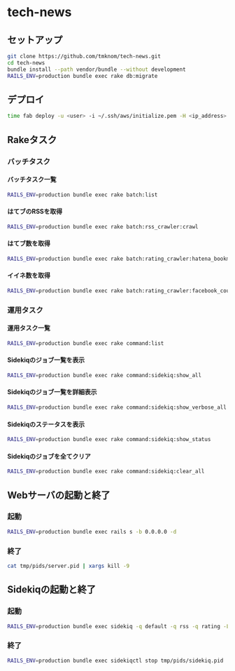 # tech-news

## セットアップ

```bash
git clone https://github.com/tmknom/tech-news.git
cd tech-news
bundle install --path vendor/bundle --without development
RAILS_ENV=production bundle exec rake db:migrate
```

## デプロイ

```bash
time fab deploy -u <user> -i ~/.ssh/aws/initialize.pem -H <ip_address>
```

## Rakeタスク

### バッチタスク

#### バッチタスク一覧

```bash
RAILS_ENV=production bundle exec rake batch:list
```

#### はてブのRSSを取得

```bash
RAILS_ENV=production bundle exec rake batch:rss_crawler:crawl
```

#### はてブ数を取得

```bash
RAILS_ENV=production bundle exec rake batch:rating_crawler:hatena_bookmark_count_crawl
```

#### イイネ数を取得

```bash
RAILS_ENV=production bundle exec rake batch:rating_crawler:facebook_count_crawl
```


### 運用タスク

#### 運用タスク一覧

```bash
RAILS_ENV=production bundle exec rake command:list
```

#### Sidekiqのジョブ一覧を表示

```bash
RAILS_ENV=production bundle exec rake command:sidekiq:show_all
```

#### Sidekiqのジョブ一覧を詳細表示

```bash
RAILS_ENV=production bundle exec rake command:sidekiq:show_verbose_all
```

#### Sidekiqのステータスを表示

```bash
RAILS_ENV=production bundle exec rake command:sidekiq:show_status
```

#### Sidekiqのジョブを全てクリア

```bash
RAILS_ENV=production bundle exec rake command:sidekiq:clear_all
```


## Webサーバの起動と終了

### 起動

```bash
RAILS_ENV=production bundle exec rails s -b 0.0.0.0 -d
```

### 終了

```bash
cat tmp/pids/server.pid | xargs kill -9
```


## Sidekiqの起動と終了

### 起動

```bash
RAILS_ENV=production bundle exec sidekiq -q default -q rss -q rating -L log/sidekiq.log -P tmp/pids/sidekiq.pid -d
```

### 終了

```bash
RAILS_ENV=production bundle exec sidekiqctl stop tmp/pids/sidekiq.pid
```

